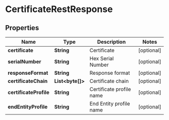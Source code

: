 

# CertificateRestResponse


## Properties

| Name | Type | Description | Notes |
|------------ | ------------- | ------------- | -------------|
|**certificate** | **String** | Certificate |  [optional] |
|**serialNumber** | **String** | Hex Serial Number |  [optional] |
|**responseFormat** | **String** | Response format |  [optional] |
|**certificateChain** | **List&lt;byte[]&gt;** | Certificate chain |  [optional] |
|**certificateProfile** | **String** | Certificate profile name |  [optional] |
|**endEntityProfile** | **String** | End Entity profile name |  [optional] |



